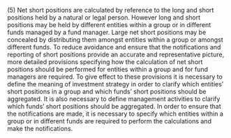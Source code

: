(5) Net short positions are calculated by reference to the long and short positions held by a natural or legal person. However long and short positions may be held by different entities within a group or in different funds managed by a fund manager. Large net short positions may be concealed by distributing them amongst entities within a group or amongst different funds. To reduce avoidance and ensure that the notifications and reporting of short positions provide an accurate and representative picture, more detailed provisions specifying how the calculation of net short positions should be performed for entities within a group and for fund managers are required. To give effect to these provisions it is necessary to define the meaning of investment strategy in order to clarify which entities’ short positions in a group and which funds’ short positions should be aggregated. It is also necessary to define management activities to clarify which funds’ short positions should be aggregated. In order to ensure that the notifications are made, it is necessary to specify which entities within a group or in different funds are required to perform the calculations and make the notifications.
